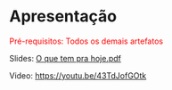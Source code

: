 # Apresentação

<span style="color:red">Pré-requisitos: Todos os demais artefatos</span>

Slides: [O que tem pra hoje.pdf](https://github.com/ICEI-PUC-Minas-PMV-ADS/pmv-ads-2023-1-e4-proj-infra-t1-time4-buscareceitas/files/11780024/O.que.tem.pra.hoje.pdf)

Video: https://youtu.be/43TdJofGOtk
